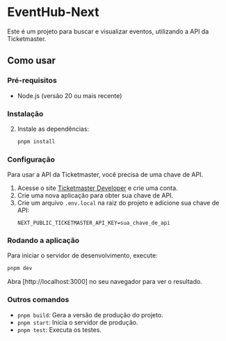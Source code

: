 # EventHub-Next

Este é um projeto para buscar e visualizar eventos, utilizando a API da Ticketmaster.

## Como usar

### Pré-requisitos

*   Node.js (versão 20 ou mais recente)

### Instalação

2.  Instale as dependências:
    ```bash
    pnpm install
    ```

### Configuração

Para usar a API da Ticketmaster, você precisa de uma chave de API.

1.  Acesse o site [Ticketmaster Developer](https://developer.ticketmaster.com/) e crie uma conta.
2.  Crie uma nova aplicação para obter sua chave de API.
3.  Crie um arquivo `.env.local` na raiz do projeto e adicione sua chave de API:
    ```
    NEXT_PUBLIC_TICKETMASTER_API_KEY=sua_chave_de_api
    ```

### Rodando a aplicação

Para iniciar o servidor de desenvolvimento, execute:

```bash
pnpm dev
```

Abra [http://localhost:3000] no seu navegador para ver o resultado.

### Outros comandos

*   `pnpm build`: Gera a versão de produção do projeto.
*   `pnpm start`: Inicia o servidor de produção.
*   `pnpm test`: Executa os testes.
